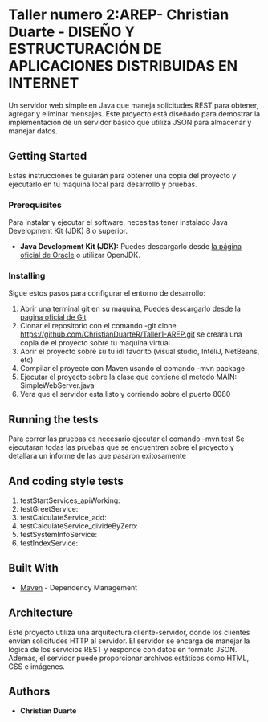 # Taller numero 2:AREP- Christian Duarte - DISEÑO Y ESTRUCTURACIÓN DE APLICACIONES DISTRIBUIDAS EN INTERNET

Un servidor web simple en Java que maneja solicitudes REST para obtener, agregar y eliminar mensajes. Este proyecto está diseñado para demostrar la implementación de un servidor básico que utiliza JSON para almacenar y manejar datos.

## Getting Started

Estas instrucciones te guiarán para obtener una copia del proyecto y ejecutarlo en tu máquina local para desarrollo y pruebas.

### Prerequisites

Para instalar y ejecutar el software, necesitas tener instalado Java Development Kit (JDK) 8 o superior.

- **Java Development Kit (JDK):** Puedes descargarlo desde [la página oficial de Oracle](https://www.oracle.com/java/technologies/javase-jdk11-downloads.html) o utilizar OpenJDK.

### Installing

Sigue estos pasos para configurar el entorno de desarrollo:
1. Abrir una terminal git en su maquina, Puedes descargarlo desde [la pagina oficial de Git](https://git-scm.com)
2. Clonar el repositorio con el comando -git clone https://github.com/ChristianDuarteR/Taller1-AREP.git se creara una copia de el proyecto sobre tu maquina virtual
3. Abrir el proyecto sobre su tu idl favorito (visual studio, InteliJ, NetBeans, etc)
4. Compilar el proyecto con Maven usando el comando -mvn package
5. Ejecutar el proyecto sobre la clase que contiene el metodo MAIN: SimpleWebServer.java
6. Vera que el servidor esta listo y corriendo sobre el puerto 8080

## Running the tests

Para correr las pruebas es necesario ejecutar el comando 
  -mvn test
Se ejecutaran todas las pruebas que se encuentren sobre el proyecto y detallara un informe de las que pasaron exitosamente

## And coding style tests

1. testStartServices_apiWorking:
2. testGreetService:
3. testCalculateService_add:
4. testCalculateService_divideByZero:
5. testSystemInfoService:
6. testIndexService:

## Built With

* [Maven](https://maven.apache.org/) - Dependency Management

## Architecture 

Este proyecto utiliza una arquitectura cliente-servidor, donde los clientes envían solicitudes HTTP al servidor. El servidor se encarga de manejar la lógica de los servicios REST y responde con datos en formato JSON. Además, el servidor puede proporcionar archivos estáticos como HTML, CSS e imágenes.

## Authors

* **Christian Duarte** 


